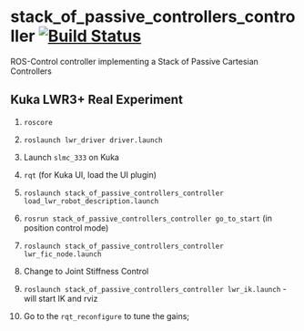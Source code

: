 # stack_of_passive_controllers_controller [![Build Status](https://travis-ci.org/wxmerkt/stack_of_passive_controllers_controller.svg?branch=master)](https://travis-ci.org/wxmerkt/stack_of_passive_controllers_controller)

ROS-Control controller implementing a Stack of Passive Cartesian Controllers

## Kuka LWR3+ Real Experiment
1. `roscore`
2. `roslaunch lwr_driver driver.launch`
3. Launch `slmc_333` on Kuka
4. `rqt` (for Kuka UI, load the UI plugin)
5. `roslaunch stack_of_passive_controllers_controller load_lwr_robot_description.launch`
6. `rosrun stack_of_passive_controllers_controller go_to_start` (in position control mode)
7. `roslaunch stack_of_passive_controllers_controller lwr_fic_node.launch`
8. Change to Joint Stiffness Control

6. `roslaunch stack_of_passive_controllers_controller lwr_ik.launch` - will start IK and rviz
8. Go to the `rqt_reconfigure` to tune the gains; 